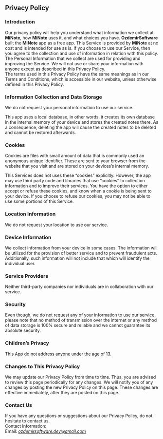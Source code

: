 Privacy Policy  
----------------

### Introduction  
Our privacy policy will help you understand what information we collect at **MiNote**, how **MiNote** uses it, and what choices you have.
**OzdemirSoftware** built the **MiNote** app as a free app. This Service is provided by **MiNote** at no cost and is intended for use as is.
If you choose to use our Service, then you agree to the collection and use of information in relation with this policy. The Personal Information that we collect are used for providing and improving the Service. We will not use or share your information with anyone except as described in this Privacy Policy.  
The terms used in this Privacy Policy have the same meanings as in our Terms and Conditions, which is accessible in our website, unless otherwise  defined in this Privacy Policy.

### Information Collection and Data Storage
We do not request your personal information to use our service.

This app uses a local database, in other words, it creates its own database in the internal memory of your device and stores the created notes there. As a consequence, deleting the app will cause the created notes to be deleted and cannot be restored afterwards.

### Cookies  
Cookies are files with small amount of data that is commonly used an anonymous unique identifier. These are sent to your browser from the website that you visit and are stored on your devices’s internal memory.

This Services does not uses these “cookies” explicitly. However, the app may use third party code and libraries that use “cookies” to collection information and to improve their services. You have the option to either accept or refuse these cookies, and know when a cookie is being sent to your device. If you choose to refuse our cookies, you may not be able to use some portions of this Service.  

### Location Information  
We do not request your location to use our service.

### Device Information  
We collect information from your device in some cases. The information will be utilized for the provision of better service and to prevent fraudulent acts. Additionally, such information will not include that which will identify the individual user.  

### Service Providers  
Neither third-party companies nor individuals are in collaboration with our service.

### Security  
Even though, we do not request any of your information to use our service, please note that no method of transmission over the internet or any method of data storage is 100% secure and reliable and we cannot guarantee its absolute security.

### Children’s Privacy  
This App do not address anyone under the age of 13.

### Changes to This Privacy Policy  
We may update our Privacy Policy from time to time. Thus, you are advised to review this page periodically for any changes. We will notify you of any changes by posting the new Privacy Policy on this page. These changes are effective immediately, after they are posted on this page.  

### Contact Us  
If you have any questions or suggestions about our Privacy Policy, do not hesitate to contact us.  
Contact Information:  
Email: *ozdemirsoftware.dev@gmail.com*
